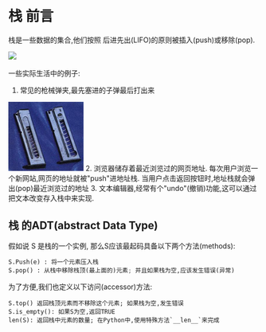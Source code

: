 # 栈 前言
栈是一些数据的集合,他们按照 后进先出(LIFO)的原则被插入(push)或移除(pop).

<img src="https://github.com/shawshanks/Programming_exercise_problems/blob/master/Picture/%E6%A0%88.jpg" width = "30%">

一些实际生活中的例子:
1. 常见的枪械弹夹,最先塞进的子弹最后打出来
<img src="https://github.com/shawshanks/Programming_exercise_problems/blob/master/Picture/%E6%89%8B%E6%9E%AA%E5%BC%B9%E5%A4%B9.jpg" width ="30%">
2. 浏览器储存着最近浏览过的网页地址. 每次用户浏览一个新网站,网页的地址就被"push"进地址栈. 当用户点击返回按钮时,地址栈就会弹出(pop)最近浏览过的地址
3. 文本编辑器,经常有个"undo"(撤销)功能,这可以通过把文本改变存入栈中来实现.

## 栈 的ADT(abstract Data Type)
假如说 S 是栈的一个实例, 那么S应该最起码具备以下两个方法(methods):
```Python
S.Push(e) : 将一个元素压入栈
S.pop() : 从栈中移除栈顶(最上面的)元素; 并且如果栈为空,应该发生错误(异常)
```
为了方便,我们也定义以下访问(accessor)方法:
```python: 
S.top() 返回栈顶元素而不移除这个元素; 如果栈为空,发生错误
S.is_empty(): 如果S为空,返回TRUE
len(S): 返回栈中元素的数量; 在Python中,使用特殊方法`__len__`来完成
```
